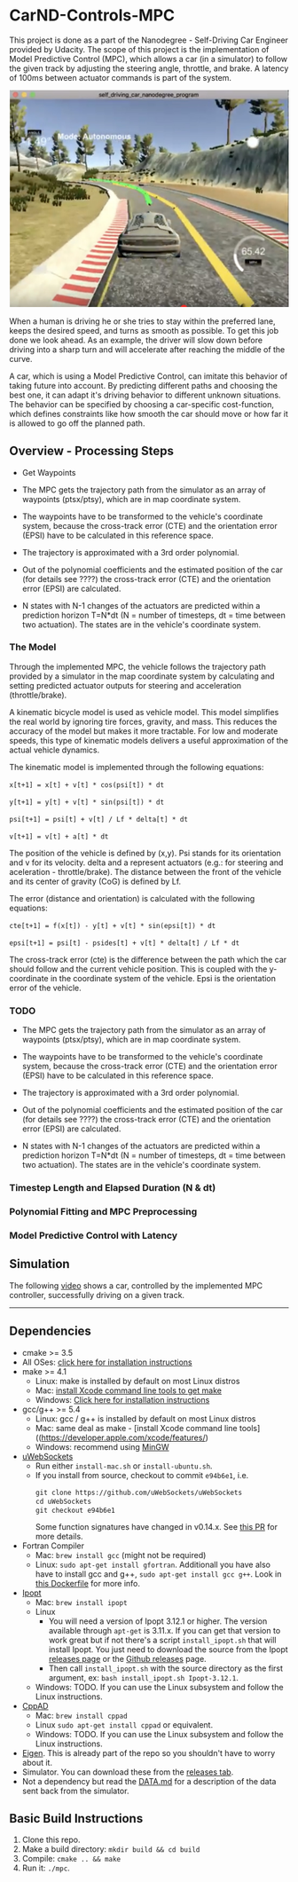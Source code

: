 # CarND-Controls-MPC
This project is done as a part of the Nanodegree - Self-Driving Car Engineer provided by Udacity. The scope of this project is the implementation of Model Predictive Control (MPC), which allows a car (in a simulator) to follow the given track by adjusting the steering angle, throttle, and brake. A latency of 100ms between actuator commands is part of the system.

![image_screen](https://github.com/gada1982/CarND-MPC-Project/blob/master/info_for_readme/Screenshot_jpg.jpg)

When a human is driving he or she tries to stay within the preferred lane, keeps the desired speed, and turns as smooth as possible. To get this job done we look ahead. As an example, the driver will slow down before driving into a sharp turn and will accelerate after reaching the middle of the curve. 

A car, which is using a Model Predictive Control, can imitate this behavior of taking future into account. By predicting different paths and choosing the best one, it can adapt it's driving behavior to different unknown situations. The behavior can be specified by choosing a car-specific cost-function, which defines constraints like how smooth the car should move or how far it is allowed to go off the planned path.

## Overview - Processing Steps
- Get Waypoints 
 - The MPC gets the trajectory path from the simulator as an array of waypoints (ptsx/ptsy), which are in map coordinate system. 

- The waypoints have to be transformed to the vehicle's coordinate system, because the cross-track error (CTE) and the orientation error (EPSI) have to be calculated in this reference space. 

- The trajectory is approximated with a 3rd order polynomial.

- Out of the polynomial coefficients and the estimated position of the car (for details see ????) the cross-track error (CTE) and the orientation error (EPSI) are calculated.

- N states with N-1 changes of the actuators are predicted within a prediction horizon T=N*dt (N = number of timesteps, dt = time between two actuation). The states are in the vehicle's coordinate system.

### The Model
Through the implemented MPC, the vehicle follows the trajectory path provided by a simulator in the map coordinate system by calculating and setting predicted actuator outputs for steering and acceleration (throttle/brake).

A kinematic bicycle model is used as vehicle model. This model simplifies the real world by ignoring tire forces, gravity, and mass. This reduces the accuracy of the model but makes it more tractable. For low and moderate speeds, this type of kinematic models delivers a useful approximation of the actual vehicle dynamics. 

The kinematic model is implemented through the following equations:

`x[t+1] = x[t] + v[t] * cos(psi[t]) * dt`

`y[t+1] = y[t] + v[t] * sin(psi[t]) * dt`

`psi[t+1] = psi[t] + v[t] / Lf * delta[t] * dt`

`v[t+1] = v[t] + a[t] * dt`

The position of the vehicle is defined by (x,y). Psi stands for its orientation and v for its velocity. delta and a represent actuators (e.g.: for steering and aceleration - throttle/brake). The distance between the front of the vehicle and its center of gravity (CoG) is defined by Lf.
 
 The error (distance and orientation) is calculated with the following equations:
 
 `cte[t+1] = f(x[t]) - y[t] + v[t] * sin(epsi[t]) * dt`
 
 `epsi[t+1] = psi[t] - psides[t] + v[t] * delta[t] / Lf * dt`
 
The cross-track error (cte) is the difference between the path which the car should follow and the current vehicle position. This is coupled with the y-coordinate in the coordinate system of the vehicle. Epsi is the orientation error of the vehicle. 

### TODO
- The MPC gets the trajectory path from the simulator as an array of waypoints (ptsx/ptsy), which are in map coordinate system. 

- The waypoints have to be transformed to the vehicle's coordinate system, because the cross-track error (CTE) and the orientation error (EPSI) have to be calculated in this reference space. 

- The trajectory is approximated with a 3rd order polynomial.

- Out of the polynomial coefficients and the estimated position of the car (for details see ????) the cross-track error (CTE) and the orientation error (EPSI) are calculated.

- N states with N-1 changes of the actuators are predicted within a prediction horizon T=N*dt (N = number of timesteps, dt = time between two actuation). The states are in the vehicle's coordinate system.

### Timestep Length and Elapsed Duration (N & dt)

### Polynomial Fitting and MPC Preprocessing

### Model Predictive Control with Latency


## Simulation

The following [video](https://youtu.be/7zCltY4EiUc) shows a car, controlled by the implemented MPC controller, successfully driving on a given track.

---
## Dependencies

* cmake >= 3.5
 * All OSes: [click here for installation instructions](https://cmake.org/install/)
* make >= 4.1
  * Linux: make is installed by default on most Linux distros
  * Mac: [install Xcode command line tools to get make](https://developer.apple.com/xcode/features/)
  * Windows: [Click here for installation instructions](http://gnuwin32.sourceforge.net/packages/make.htm)
* gcc/g++ >= 5.4
  * Linux: gcc / g++ is installed by default on most Linux distros
  * Mac: same deal as make - [install Xcode command line tools]((https://developer.apple.com/xcode/features/)
  * Windows: recommend using [MinGW](http://www.mingw.org/)
* [uWebSockets](https://github.com/uWebSockets/uWebSockets)
  * Run either `install-mac.sh` or `install-ubuntu.sh`.
  * If you install from source, checkout to commit `e94b6e1`, i.e.
    ```
    git clone https://github.com/uWebSockets/uWebSockets 
    cd uWebSockets
    git checkout e94b6e1
    ```
    Some function signatures have changed in v0.14.x. See [this PR](https://github.com/udacity/CarND-MPC-Project/pull/3) for more details.
* Fortran Compiler
  * Mac: `brew install gcc` (might not be required)
  * Linux: `sudo apt-get install gfortran`. Additionall you have also have to install gcc and g++, `sudo apt-get install gcc g++`. Look in [this Dockerfile](https://github.com/udacity/CarND-MPC-Quizzes/blob/master/Dockerfile) for more info.
* [Ipopt](https://projects.coin-or.org/Ipopt)
  * Mac: `brew install ipopt`
  * Linux
    * You will need a version of Ipopt 3.12.1 or higher. The version available through `apt-get` is 3.11.x. If you can get that version to work great but if not there's a script `install_ipopt.sh` that will install Ipopt. You just need to download the source from the Ipopt [releases page](https://www.coin-or.org/download/source/Ipopt/) or the [Github releases](https://github.com/coin-or/Ipopt/releases) page.
    * Then call `install_ipopt.sh` with the source directory as the first argument, ex: `bash install_ipopt.sh Ipopt-3.12.1`. 
  * Windows: TODO. If you can use the Linux subsystem and follow the Linux instructions.
* [CppAD](https://www.coin-or.org/CppAD/)
  * Mac: `brew install cppad`
  * Linux `sudo apt-get install cppad` or equivalent.
  * Windows: TODO. If you can use the Linux subsystem and follow the Linux instructions.
* [Eigen](http://eigen.tuxfamily.org/index.php?title=Main_Page). This is already part of the repo so you shouldn't have to worry about it.
* Simulator. You can download these from the [releases tab](https://github.com/udacity/self-driving-car-sim/releases).
* Not a dependency but read the [DATA.md](./DATA.md) for a description of the data sent back from the simulator.

## Basic Build Instructions

1. Clone this repo.
2. Make a build directory: `mkdir build && cd build`
3. Compile: `cmake .. && make`
4. Run it: `./mpc`.

